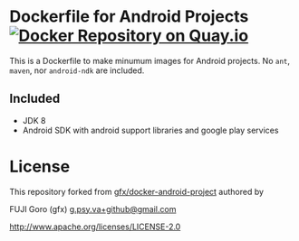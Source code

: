 # Dockerfile for Android Projects [![Docker Repository on Quay.io](https://quay.io/repository/ainoya/android-project/status "Docker Repository on Quay.io")](https://quay.io/repository/ainoya/android-project)

This is a Dockerfile to make minumum images for Android projects.
No `ant`, `maven`, nor `android-ndk` are included.

## Included

* JDK 8
* Android SDK with android support libraries and google play services

# License

This repository forked from [gfx/docker-android-project](https://github.com/gfx/docker-android-project) authored by

FUJI Goro (gfx) <g.psy.va+github@gmail.com>

http://www.apache.org/licenses/LICENSE-2.0
